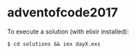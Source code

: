 # adventofcode2017

To execute a solution (with elixir installed):

```  
$ cd solutions && iex dayX.exs
```

